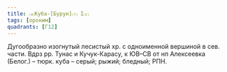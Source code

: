```yaml
---
title: ⒜Куба-[Бурун]⒯ I⒵
tags: [ороним]
quadrants: [Г12]
---
```


Дугообразно изогнутый лесистый хр. с одноименной вершиной в сев. части. Вдрз рр.
Тунас и Кучук-Карасу, к ЮВ–СВ от нп Алексеевка (Белог.) – тюрк. куба – серый;
рыжий; бледный; РПН.
